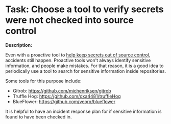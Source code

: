 # Task: Choose a tool to verify secrets were not checked into source control
**Description:**

Even with a proactive tool to [help keep secrets out of source control](secrets-source-control.md),
accidents still happen. Proactive tools won't always identify sensitive
information, and people make mistakes. For that reason, it is a good idea to
periodically use a tool to search for sensitive information inside repositories.

Some tools for this purpose include:

* Gitrob: https://github.com/michenriksen/gitrob
* Truffle Hog: https://github.com/dxa4481/truffleHog
* BlueFlower: https://github.com/veorq/blueflower

It is helpful to have an incident response plan for if sensitive information is
found to have been checked in.

